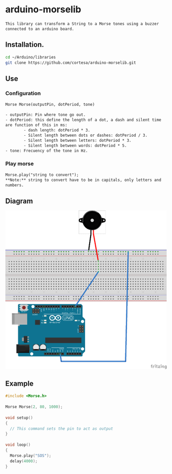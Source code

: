 # arduino-morselib
    This library can transform a String to a Morse tones using a buzzer connected to an arduino board.

## Installation.

```bash
cd ~/Arduino/libraries
git clone https://github.com/cortesa/arduino-morselib.git
```

## Use

### Configuration
    Morse Morse(outputPin, dotPeriod, tone)

    - outputPin: Pin where tone go out.
    - dotPeriod: this define the length of a dot, a dash and silent time are function of this in ms:
    		- dash length: dotPeriod * 3.
    		- Silent length between dots or dashes: dotPeriod / 3.
    		- Silent length between letters: dotPeriod * 3.
    		- Silent length between words: dotPeriod * 5.
    - tone: Frecuency of the tone in Hz.

### Play morse

    Morse.play("string to convert"); 
    **Note:** string to convert have to be in capitals, only letters and numbers.

## Diagram

![Connection Diagram](./img/connection.png)

## Example

```c++
#include <Morse.h>

Morse Morse(2, 80, 1000);

void setup()
{
  // This command sets the pin to act as output
}

void loop()
{ 
  Morse.play("SOS");
  delay(4000);
}
```


